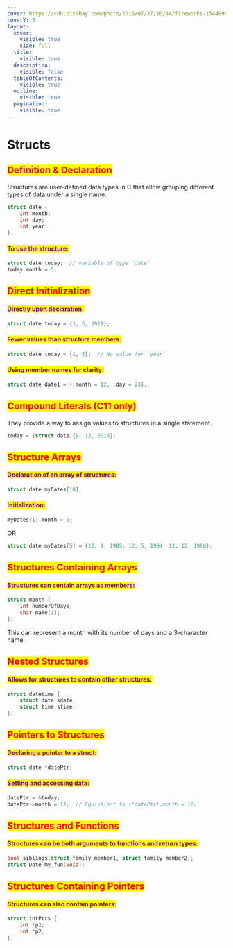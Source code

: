 ```yaml
---
cover: https://cdn.pixabay.com/photo/2016/07/27/10/44/fireworks-1544999_1280.jpg
coverY: 0
layout:
  cover:
    visible: true
    size: full
  title:
    visible: true
  description:
    visible: false
  tableOfContents:
    visible: true
  outline:
    visible: true
  pagination:
    visible: true
---
```


# Structs

## <mark style="color:red;">**Definition & Declaration**</mark>

Structures are user-defined data types in C that allow grouping different types of data under a single name.

```c
struct date {
    int month;
    int day;
    int year;
};
```

#### <mark style="color:purple;">To use the structure:</mark>

```c
struct date today;  // variable of type `date`
today.month = 5;
```

## <mark style="color:red;">**Direct Initialization**</mark>

#### <mark style="color:purple;">Directly upon declaration:</mark>

```c
struct date today = {1, 5, 2019};
```

#### <mark style="color:purple;">Fewer values than structure members:</mark>

```c
struct date today = {1, 5};  // No value for `year`
```

#### <mark style="color:purple;">Using member names for clarity:</mark>

```c
struct date date1 = {.month = 12, .day = 23};
```

## <mark style="color:red;">**Compound Literals (C11 only)**</mark>

They provide a way to assign values to structures in a single statement.

```c
today = (struct date){9, 12, 2016};
```

## <mark style="color:red;">**Structure Arrays**</mark>

#### <mark style="color:purple;">Declaration of an array of structures:</mark>

```c
struct date myDates[10];
```

#### <mark style="color:purple;">Initialization:</mark>

```c
myDates[1].month = 6;
```

OR

```c
struct date myDates[5] = {12, 1, 1985, 12, 5, 1984, 11, 12, 1998};
```

## <mark style="color:red;">**Structures Containing Arrays**</mark>

#### <mark style="color:purple;">Structures can contain arrays as members:</mark>

```c
struct month {
    int numberOfDays;
    char name[3];
};
```

This can represent a month with its number of days and a 3-character name.

## <mark style="color:red;">**Nested Structures**</mark>

#### <mark style="color:purple;">Allows for structures to contain other structures:</mark>

```c
struct datetime {
    struct date sdate;
    struct time stime;
};
```

## <mark style="color:red;">**Pointers to Structures**</mark>

#### <mark style="color:purple;">Declaring a pointer to a struct:</mark>

```c
struct date *datePtr;
```

#### <mark style="color:purple;">Setting and accessing data:</mark>

```c
datePtr = &today;
datePtr->month = 12;  // Equivalent to (*datePtr).month = 12;
```

## <mark style="color:red;">**Structures and Functions**</mark>

#### <mark style="color:purple;">Structures can be both arguments to functions and return types:</mark>

```c
bool siblings(struct family member1, struct family member2);
struct Date my_fun(void);
```

## <mark style="color:red;">**Structures Containing Pointers**</mark>

#### <mark style="color:purple;">Structures can also contain pointers:</mark>

```c
struct intPtrs {
    int *p1;
    int *p2;
};
```
